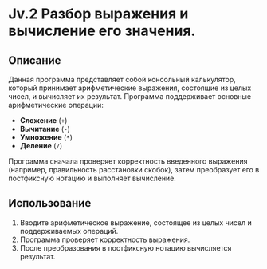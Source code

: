 # J v . 2  Разбор выражения и вычисление его значения.

## Описание

Данная программа представляет собой консольный калькулятор, который принимает арифметические выражения, состоящие из целых чисел, и вычисляет их результат. Программа поддерживает основные арифметические операции:

- **Сложение** (`+`)
- **Вычитание** (`-`)
- **Умножение** (`*`)
- **Деление** (`/`)

Программа сначала проверяет корректность введенного выражения (например, правильность расстановки скобок), затем преобразует его в постфиксную нотацию и выполняет вычисление.

## Использование

1. Вводите арифметическое выражение, состоящее из целых чисел и поддерживаемых операций.
2. Программа проверяет корректность выражения.
3. После преобразования в постфиксную нотацию вычисляется результат.


 

